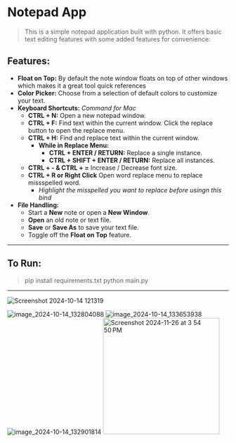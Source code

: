 # **Notepad App**

> This is a simple notepad application built with python. It offers basic text editing features with some added features for convenience:

## **Features**:
- **Float on Top:** By default the note window floats on top of other windows which makes it a great tool quick references
- **Color Picker:** Choose from a selection of default colors to customize your text.
- **Keyboard Shortcuts:** *Command for Mac*
     - **CTRL + N:** Open a new notepad window.
     - **CTRL + F:** Find text within the current window. Click the replace button to open the replace menu.
     - **CTRL + H:** Find and replace text within the current window.
       - **While in Replace Menu:**
         - **CTRL + ENTER / RETURN:** Replace a single instance.
         - **CTRL + SHIFT + ENTER / RETURN:** Replace all instances.
     - **CTRL + - & CTRL + =** Increase / Decrease font size.
     - **CTRL + R or Right Click** Open word replace menu to replace missspelled word.
         - *Highlight the misspelled you want to replace before usingn this bind*
- **File Handling:**
     - Start a **New** note or open a **New Window**.
     - **Open** an old note or text file.
     - **Save** or **Save As** to save your text file.
     - Toggle off the **Float on Top** feature.

---
## To Run:

> pip install requirements.txt
> python main.py
---
![Screenshot 2024-10-14 121319](https://github.com/user-attachments/assets/823ffa89-258b-4bde-90c3-f51346a1b1b3)

![image_2024-10-14_132804088](https://github.com/user-attachments/assets/ccc814e7-7b91-496e-8397-ea175043d87a) ![image_2024-10-14_133653938](https://github.com/user-attachments/assets/9993c12f-feef-4215-a032-c7f8cb13a380)
![image_2024-10-14_132901814](https://github.com/user-attachments/assets/79fbb8e2-b8c7-4967-9e2c-a66a525e742f)
<img width="265" alt="Screenshot 2024-11-26 at 3 54 50 PM" src="https://github.com/user-attachments/assets/77163731-df40-4243-8f7e-a8696e75ddee">

